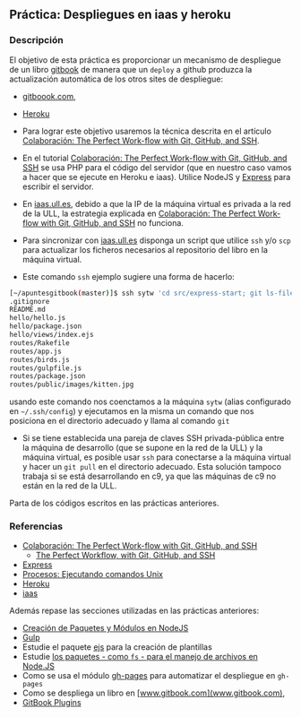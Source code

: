 ## Práctica: Despliegues en iaas y heroku

### Descripción

El objetivo de esta práctica  es proporcionar un mecanismo de despliegue de un libro [gitbook](../apuntes/gitbooknotas/README.md) de manera que
un `deploy` a github produzca la actualización
automática de los otros sites de despliegue:
* [gitboook.com](https://help.gitbook.com/),
* [Heroku](../recursos/heroku.md)

* Para lograr este objetivo usaremos la técnica descrita
en el artículo [Colaboración: The Perfect Work-flow with Git, GitHub, and SSH](../apuntes/colaboracion/README.md).

* En el tutorial [Colaboración: The Perfect Work-flow with Git, GitHub, and SSH](../apuntes/colaboracion/README.md) se usa PHP para el código del servidor (que en nuestro caso vamos a hacer que se ejecute en Heroku e iaas). Utilice NodeJS y  [Express](../apuntes/express/README.md) para escribir el servidor.

* En [iaas.ull.es](../recursos/iaas.md), debido a que la IP de la máquina virtual es privada a la red de la ULL, la estrategia explicada en
[Colaboración: The Perfect Work-flow with Git, GitHub, and SSH](../apuntes/colaboracion/README.md)
no funciona.
* Para sincronizar con [iaas.ull.es](../recursos/iaas.md) disponga un script que utilice `ssh` y/o `scp` para actualizar los ficheros necesarios al repositorio del libro en la máquina virtual.

* Este comando `ssh` ejemplo sugiere una forma de hacerlo:

```bash
[~/apuntesgitbook(master)]$ ssh sytw 'cd src/express-start; git ls-files'
.gitignore
README.md
hello/hello.js
hello/package.json
hello/views/index.ejs
routes/Rakefile
routes/app.js
routes/birds.js
routes/gulpfile.js
routes/package.json
routes/public/images/kitten.jpg
```
usando este comando nos coenctamos a la máquina `sytw` (alias configurado en `~/.ssh/config`) y ejecutamos en la misma un comando que nos posiciona en el directorio adecuado y llama al comando `git`
* Si se tiene establecida una pareja de claves SSH privada-pública entre la máquina de desarrollo (que se supone en la red de la ULL) y la máquina virtual, es posible usar `ssh` para conectarse a la máquina virtual y hacer un `git pull` en el directorio adecuado. Esta solución tampoco trabaja si se está desarrollando en c9, ya que las máquinas de c9 no están en la red de la ULL.


Parta de los códigos escritos en las prácticas anteriores.


### Referencias

* [Colaboración: The Perfect Work-flow with Git, GitHub, and SSH](../apuntes/colaboracion/README.md)
  * [The Perfect Workflow, with Git, GitHub, and SSH](https://code.tutsplus.com/tutorials/the-perfect-workflow-with-git-github-and-ssh--net-19564)
* [Express](../apuntes/express/README.md)
* [Procesos: Ejecutando comandos Unix](../apuntes/processes/README.md)
* [Heroku](../recursos/heroku.md)
* [iaas](../recursos/iaas.md)



Además repase las secciones utilizadas en las prácticas anteriores:

* [Creación de Paquetes y Módulos en NodeJS](../apuntes/nodejspackages.md)
* [Gulp](../apuntes/gulp/README.md)
* Estudie el paquete [ejs](https://www.npmjs.com/package/ejs)
para la creación de plantillas
* Estudie [los paquetes - como `fs` - para el manejo de archivos en Node.JS](../apuntes/fs.md)
* Como se usa el módulo [gh-pages](https://www.npmjs.com/package/gh-pages) para automatizar el despliegue en `gh-pages`
* Como se despliega un libro en [www.gitbook.com](www.gitbook.com),
* [GitBook Plugins](https://plugins.gitbook.com/)
